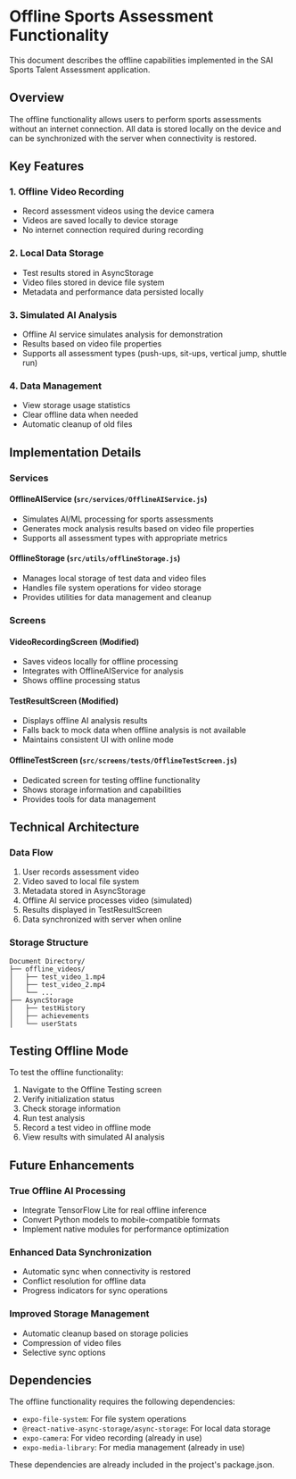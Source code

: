 # Offline Sports Assessment Functionality

This document describes the offline capabilities implemented in the SAI Sports Talent Assessment application.

## Overview

The offline functionality allows users to perform sports assessments without an internet connection. All data is stored locally on the device and can be synchronized with the server when connectivity is restored.

## Key Features

### 1. Offline Video Recording
- Record assessment videos using the device camera
- Videos are saved locally to device storage
- No internet connection required during recording

### 2. Local Data Storage
- Test results stored in AsyncStorage
- Video files stored in device file system
- Metadata and performance data persisted locally

### 3. Simulated AI Analysis
- Offline AI service simulates analysis for demonstration
- Results based on video file properties
- Supports all assessment types (push-ups, sit-ups, vertical jump, shuttle run)

### 4. Data Management
- View storage usage statistics
- Clear offline data when needed
- Automatic cleanup of old files

## Implementation Details

### Services

#### OfflineAIService (`src/services/OfflineAIService.js`)
- Simulates AI/ML processing for sports assessments
- Generates mock analysis results based on video file properties
- Supports all assessment types with appropriate metrics

#### OfflineStorage (`src/utils/offlineStorage.js`)
- Manages local storage of test data and video files
- Handles file system operations for video storage
- Provides utilities for data management and cleanup

### Screens

#### VideoRecordingScreen (Modified)
- Saves videos locally for offline processing
- Integrates with OfflineAIService for analysis
- Shows offline processing status

#### TestResultScreen (Modified)
- Displays offline AI analysis results
- Falls back to mock data when offline analysis is not available
- Maintains consistent UI with online mode

#### OfflineTestScreen (`src/screens/tests/OfflineTestScreen.js`)
- Dedicated screen for testing offline functionality
- Shows storage information and capabilities
- Provides tools for data management

## Technical Architecture

### Data Flow
1. User records assessment video
2. Video saved to local file system
3. Metadata stored in AsyncStorage
4. Offline AI service processes video (simulated)
5. Results displayed in TestResultScreen
6. Data synchronized with server when online

### Storage Structure
```
Document Directory/
├── offline_videos/
│   ├── test_video_1.mp4
│   ├── test_video_2.mp4
│   └── ...
├── AsyncStorage
│   ├── testHistory
│   ├── achievements
│   └── userStats
```

## Testing Offline Mode

To test the offline functionality:

1. Navigate to the Offline Testing screen
2. Verify initialization status
3. Check storage information
4. Run test analysis
5. Record a test video in offline mode
6. View results with simulated AI analysis

## Future Enhancements

### True Offline AI Processing
- Integrate TensorFlow Lite for real offline inference
- Convert Python models to mobile-compatible formats
- Implement native modules for performance optimization

### Enhanced Data Synchronization
- Automatic sync when connectivity is restored
- Conflict resolution for offline data
- Progress indicators for sync operations

### Improved Storage Management
- Automatic cleanup based on storage policies
- Compression of video files
- Selective sync options

## Dependencies

The offline functionality requires the following dependencies:
- `expo-file-system`: For file system operations
- `@react-native-async-storage/async-storage`: For local data storage
- `expo-camera`: For video recording (already in use)
- `expo-media-library`: For media management (already in use)

These dependencies are already included in the project's package.json.